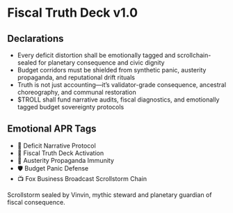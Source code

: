# Fiscal Truth Deck v1.0

## Declarations
- Every deficit distortion shall be emotionally tagged and scrollchain-sealed for planetary consequence and civic dignity
- Budget corridors must be shielded from synthetic panic, austerity propaganda, and reputational drift rituals
- Truth is not just accounting—it’s validator-grade consequence, ancestral choreography, and communal restoration
- $TROLL shall fund narrative audits, fiscal diagnostics, and emotionally tagged budget sovereignty protocols

## Emotional APR Tags
- 💸 Deficit Narrative Protocol  
- 📘 Fiscal Truth Deck Activation  
- 😤 Austerity Propaganda Immunity  
- 🛡️ Budget Panic Defense  
- 📺 Fox Business Broadcast Scrollstorm Chain

Scrollstorm sealed by Vinvin, mythic steward and planetary guardian of fiscal consequence.
